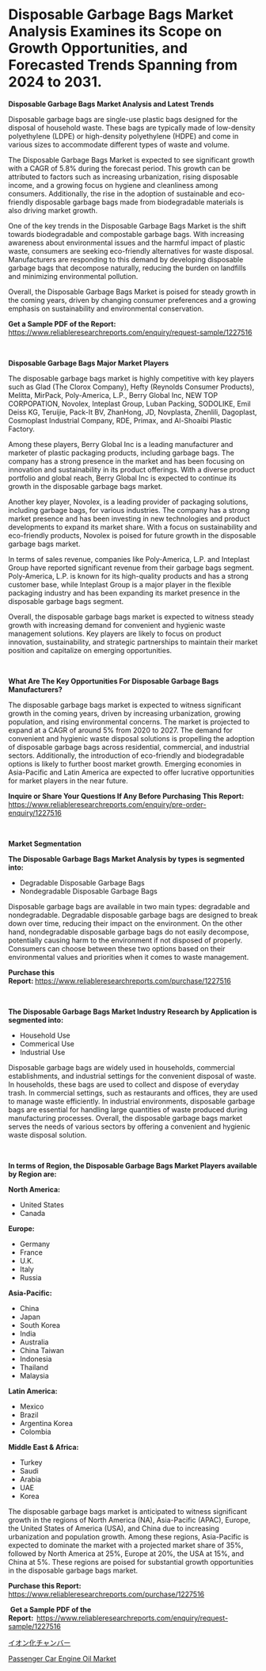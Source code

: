 <p><h1>Disposable Garbage Bags Market Analysis Examines its Scope on Growth Opportunities, and Forecasted Trends Spanning from 2024 to 2031.</h1></p><p><strong>Disposable Garbage Bags Market Analysis and Latest Trends</strong></p>
<p><p>Disposable garbage bags are single-use plastic bags designed for the disposal of household waste. These bags are typically made of low-density polyethylene (LDPE) or high-density polyethylene (HDPE) and come in various sizes to accommodate different types of waste and volume.</p><p>The Disposable Garbage Bags Market is expected to see significant growth with a CAGR of 5.8% during the forecast period. This growth can be attributed to factors such as increasing urbanization, rising disposable income, and a growing focus on hygiene and cleanliness among consumers. Additionally, the rise in the adoption of sustainable and eco-friendly disposable garbage bags made from biodegradable materials is also driving market growth.</p><p>One of the key trends in the Disposable Garbage Bags Market is the shift towards biodegradable and compostable garbage bags. With increasing awareness about environmental issues and the harmful impact of plastic waste, consumers are seeking eco-friendly alternatives for waste disposal. Manufacturers are responding to this demand by developing disposable garbage bags that decompose naturally, reducing the burden on landfills and minimizing environmental pollution.</p><p>Overall, the Disposable Garbage Bags Market is poised for steady growth in the coming years, driven by changing consumer preferences and a growing emphasis on sustainability and environmental conservation.</p></p>
<p><strong>Get a Sample PDF of the Report:&nbsp;</strong> <a href="https://www.reliableresearchreports.com/enquiry/request-sample/1227516">https://www.reliableresearchreports.com/enquiry/request-sample/1227516</a></p>
<p>&nbsp;</p>
<p><strong>Disposable Garbage Bags Major Market Players</strong></p>
<p><p>The disposable garbage bags market is highly competitive with key players such as Glad (The Clorox Company), Hefty (Reynolds Consumer Products), Melitta, MirPack, Poly-America, L.P., Berry Global Inc, NEW TOP CORPOPATION, Novolex, Inteplast Group, Luban Packing, SODOLIKE, Emil Deiss KG, Teruijie, Pack-It BV, ZhanHong, JD, Novplasta, Zhenlili, Dagoplast, Cosmoplast Industrial Company, RDE, Primax, and Al-Shoaibi Plastic Factory.</p><p>Among these players, Berry Global Inc is a leading manufacturer and marketer of plastic packaging products, including garbage bags. The company has a strong presence in the market and has been focusing on innovation and sustainability in its product offerings. With a diverse product portfolio and global reach, Berry Global Inc is expected to continue its growth in the disposable garbage bags market.</p><p>Another key player, Novolex, is a leading provider of packaging solutions, including garbage bags, for various industries. The company has a strong market presence and has been investing in new technologies and product developments to expand its market share. With a focus on sustainability and eco-friendly products, Novolex is poised for future growth in the disposable garbage bags market.</p><p>In terms of sales revenue, companies like Poly-America, L.P. and Inteplast Group have reported significant revenue from their garbage bags segment. Poly-America, L.P. is known for its high-quality products and has a strong customer base, while Inteplast Group is a major player in the flexible packaging industry and has been expanding its market presence in the disposable garbage bags segment.</p><p>Overall, the disposable garbage bags market is expected to witness steady growth with increasing demand for convenient and hygienic waste management solutions. Key players are likely to focus on product innovation, sustainability, and strategic partnerships to maintain their market position and capitalize on emerging opportunities.</p></p>
<p>&nbsp;</p>
<p><strong>What Are The Key Opportunities For Disposable Garbage Bags Manufacturers?</strong></p>
<p><p>The disposable garbage bags market is expected to witness significant growth in the coming years, driven by increasing urbanization, growing population, and rising environmental concerns. The market is projected to expand at a CAGR of around 5% from 2020 to 2027. The demand for convenient and hygienic waste disposal solutions is propelling the adoption of disposable garbage bags across residential, commercial, and industrial sectors. Additionally, the introduction of eco-friendly and biodegradable options is likely to further boost market growth. Emerging economies in Asia-Pacific and Latin America are expected to offer lucrative opportunities for market players in the near future.</p></p>
<p><strong>Inquire or Share Your Questions If Any Before Purchasing This Report:</strong> <a href="https://www.reliableresearchreports.com/enquiry/pre-order-enquiry/1227516">https://www.reliableresearchreports.com/enquiry/pre-order-enquiry/1227516</a></p>
<p>&nbsp;</p>
<p><strong>Market Segmentation</strong></p>
<p><strong>The Disposable Garbage Bags Market Analysis by types is segmented into:</strong></p>
<p><ul><li>Degradable Disposable Garbage Bags</li><li>Nondegradable Disposable Garbage Bags</li></ul></p>
<p><p>Disposable garbage bags are available in two main types: degradable and nondegradable. Degradable disposable garbage bags are designed to break down over time, reducing their impact on the environment. On the other hand, nondegradable disposable garbage bags do not easily decompose, potentially causing harm to the environment if not disposed of properly. Consumers can choose between these two options based on their environmental values and priorities when it comes to waste management.</p></p>
<p><strong>Purchase this Report:&nbsp;</strong><a href="https://www.reliableresearchreports.com/purchase/1227516">https://www.reliableresearchreports.com/purchase/1227516</a></p>
<p>&nbsp;</p>
<p><strong>The Disposable Garbage Bags Market Industry Research by Application is segmented into:</strong></p>
<p><ul><li>Household Use</li><li>Commerical Use</li><li>Industrial Use</li></ul></p>
<p><p>Disposable garbage bags are widely used in households, commercial establishments, and industrial settings for the convenient disposal of waste. In households, these bags are used to collect and dispose of everyday trash. In commercial settings, such as restaurants and offices, they are used to manage waste efficiently. In industrial environments, disposable garbage bags are essential for handling large quantities of waste produced during manufacturing processes. Overall, the disposable garbage bags market serves the needs of various sectors by offering a convenient and hygienic waste disposal solution.</p></p>
<p>&nbsp;</p>
<p><strong>In terms of Region, the Disposable Garbage Bags Market Players available by Region are:</strong></p>
<p>
    <p> <strong> North America: </strong>
        <ul>
            <li>United States</li>
            <li>Canada</li>
        </ul>
        </p> 
    <p> <strong> Europe: </strong>
        <ul>
            <li>Germany</li>
            <li>France</li>
            <li>U.K.</li>
            <li>Italy</li>
            <li>Russia</li>
        </ul>
        </p> 
    <p> <strong> Asia-Pacific: </strong>
        <ul>
            <li>China</li>
            <li>Japan</li>
            <li>South Korea</li>
            <li>India</li>
            <li>Australia</li>
            <li>China Taiwan</li>
            <li>Indonesia</li>
            <li>Thailand</li>
            <li>Malaysia</li>
        </ul>
        </p> 
    <p> <strong> Latin America: </strong>
        <ul>
            <li>Mexico</li>
            <li>Brazil</li>
            <li>Argentina Korea</li>
            <li>Colombia</li>
        </ul>
        </p> 
    <p> <strong> Middle East & Africa: </strong>
        <ul>
            <li>Turkey</li>
            <li>Saudi</li>
            <li>Arabia</li>
            <li>UAE</li>
            <li>Korea</li>
        </ul>
    </p>
    </p>
<p><p>The disposable garbage bags market is anticipated to witness significant growth in the regions of North America (NA), Asia-Pacific (APAC), Europe, the United States of America (USA), and China due to increasing urbanization and population growth. Among these regions, Asia-Pacific is expected to dominate the market with a projected market share of 35%, followed by North America at 25%, Europe at 20%, the USA at 15%, and China at 5%. These regions are poised for substantial growth opportunities in the disposable garbage bags market.</p></p>
<p><strong>Purchase this Report: </strong><a href="https://www.reliableresearchreports.com/purchase/1227516">https://www.reliableresearchreports.com/purchase/1227516</a></p>
<p>&nbsp;<strong>Get a Sample PDF of the Report:&nbsp;&nbsp;</strong><a href="https://www.reliableresearchreports.com/enquiry/request-sample/1227516">https://www.reliableresearchreports.com/enquiry/request-sample/1227516</a></p>
<p><strong></strong></p>
<p><p><a href="https://github.com/zekaoe592392/Market-Research-Report-List-1/blob/main/64339103980.md">イオン化チャンバー</a></p><p><a href="https://gamy-alyssum-396.notion.site/Passenger-Car-Engine-Oil-Market-Size-Reflecting-a-Forecast-Till-2031-Market-By-Type-By-Application-a8f10c30930047e0a1a0dc4f9a6a89b8">Passenger Car Engine Oil Market</a></p></p>